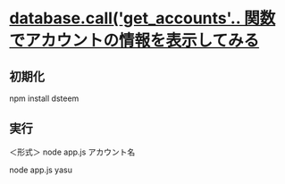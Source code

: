 # [database.call('get_accounts'.. 関数でアカウントの情報を表示してみる](https://steemit.com/hive-161179/@yasu/database-call-getaccounts)

## 初期化
npm install dsteem

## 実行
＜形式＞ node app.js アカウント名

node app.js yasu
